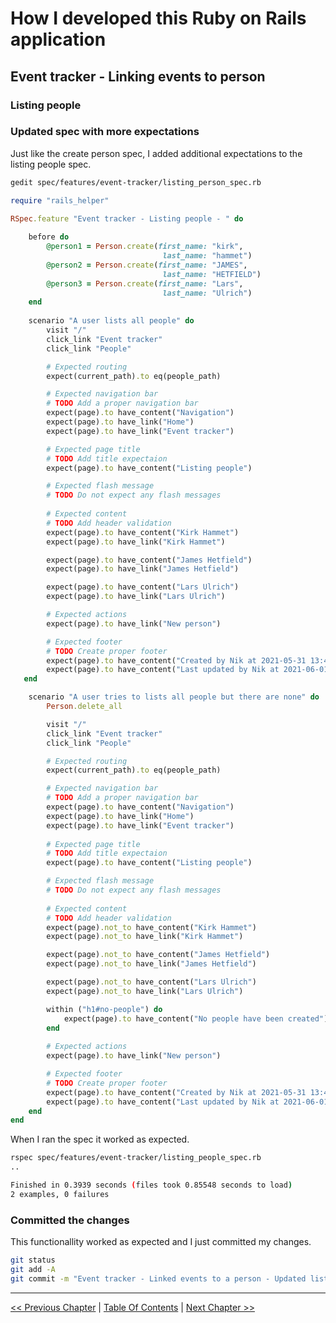 # How I developed this Ruby on Rails application #


## Event tracker - Linking events to person ##


### Listing people ###


### Updated spec with more expectations ###
Just like the create person spec, I added additional expectations to the listing people spec.
```bash
gedit spec/features/event-tracker/listing_person_spec.rb
```

```ruby
require "rails_helper"

RSpec.feature "Event tracker - Listing people - " do
    
    before do
        @person1 = Person.create(first_name: "kirk",
                                  last_name: "hammet") 
        @person2 = Person.create(first_name: "JAMES",
                                  last_name: "HETFIELD") 
        @person3 = Person.create(first_name: "Lars",
                                  last_name: "Ulrich") 
    end
    
    scenario "A user lists all people" do
        visit "/"
        click_link "Event tracker"
        click_link "People"

        # Expected routing
        expect(current_path).to eq(people_path) 

        # Expected navigation bar
        # TODO Add a proper navigation bar
        expect(page).to have_content("Navigation")
        expect(page).to have_link("Home")
        expect(page).to have_link("Event tracker")

        # Expected page title
        # TODO Add title expectaion
        expect(page).to have_content("Listing people")

        # Expected flash message
        # TODO Do not expect any flash messages
        
        # Expected content
        # TODO Add header validation        
        expect(page).to have_content("Kirk Hammet")
        expect(page).to have_link("Kirk Hammet")

        expect(page).to have_content("James Hetfield")
        expect(page).to have_link("James Hetfield")

        expect(page).to have_content("Lars Ulrich")
        expect(page).to have_link("Lars Ulrich")

        # Expected actions
        expect(page).to have_link("New person")

        # Expected footer
        # TODO Create proper footer
        expect(page).to have_content("Created by Nik at 2021-05-31 13:45")
        expect(page).to have_content("Last updated by Nik at 2021-06-01 09:00")
   end

    scenario "A user tries to lists all people but there are none" do
        Person.delete_all

        visit "/"
        click_link "Event tracker"
        click_link "People"

        # Expected routing
        expect(current_path).to eq(people_path) 

        # Expected navigation bar
        # TODO Add a proper navigation bar
        expect(page).to have_content("Navigation")
        expect(page).to have_link("Home")
        expect(page).to have_link("Event tracker")
        
        # Expected page title
        # TODO Add title expectaion
        expect(page).to have_content("Listing people")

        # Expected flash message
        # TODO Do not expect any flash messages
        
        # Expected content
        # TODO Add header validation        
        expect(page).not_to have_content("Kirk Hammet")
        expect(page).not_to have_link("Kirk Hammet")

        expect(page).not_to have_content("James Hetfield")
        expect(page).not_to have_link("James Hetfield")

        expect(page).not_to have_content("Lars Ulrich")
        expect(page).not_to have_link("Lars Ulrich")

        within ("h1#no-people") do
            expect(page).to have_content("No people have been created")
        end
        
        # Expected actions
        expect(page).to have_link("New person")

        # Expected footer
        # TODO Create proper footer
        expect(page).to have_content("Created by Nik at 2021-05-31 13:45")
        expect(page).to have_content("Last updated by Nik at 2021-06-01 09:00")        
    end
end
```

When I ran the spec it worked as expected.
```bash
rspec spec/features/event-tracker/listing_people_spec.rb 
..

Finished in 0.3939 seconds (files took 0.85548 seconds to load)
2 examples, 0 failures
```


### Committed the changes ###
This functionallity worked as expected and I just committed my changes.
```bash
git status
git add -A
git commit -m "Event tracker - Linked events to a person - Updated listing people"
```

----------
[<< Previous Chapter](../section_5_linking_events_to_person/5_1_event_tracker_creating_a_person_toc.md) | [Table Of Contents](../how_i_developed_this_rails_application.md) | [Next Chapter >>](../section_5_event_tracker_linking_events_to_person/5_3_showing_a_person.md)

